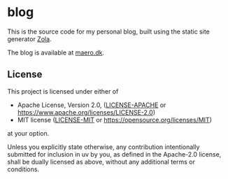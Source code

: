 # blog

This is the source code for my personal blog, built using the static site
generator [Zola].

The blog is available at [maero.dk](https://maero.dk).

[Zola]: https://www.getzola.org/

## License

This project is licensed under either of

- Apache License, Version 2.0, ([LICENSE-APACHE](LICENSE-APACHE) or
  <https://www.apache.org/licenses/LICENSE-2.0>)
- MIT license ([LICENSE-MIT](LICENSE-MIT) or <https://opensource.org/licenses/MIT>)

at your option.

Unless you explicitly state otherwise, any contribution intentionally submitted for inclusion in uv
by you, as defined in the Apache-2.0 license, shall be dually licensed as above, without any
additional terms or conditions.
